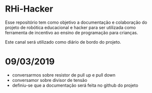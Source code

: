 # RHi-Hacker
Esse repositório tem como objetivo a documentação e colaboração do projeto de robótica educacional e hacker para ser utilizada como ferramenta de incentivo ao ensino de programação para crianças.

Este canal será utilizado como diário de bordo do projeto.


09/03/2019
===============================================================================================================================
- conversarmos sobre resistor de pull up e pull down
- conversamor sobre divisor de tensão
- definiu-se que a documentação será feita no github do projeto

